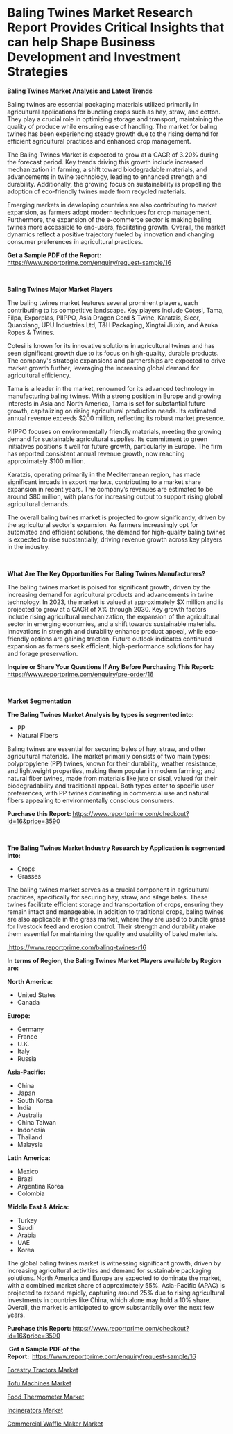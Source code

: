 <p><h1>Baling Twines Market Research Report Provides Critical Insights that can help Shape Business Development and Investment Strategies</h1></p><p><strong>Baling Twines Market Analysis and Latest Trends</strong></p>
<p><p>Baling twines are essential packaging materials utilized primarily in agricultural applications for bundling crops such as hay, straw, and cotton. They play a crucial role in optimizing storage and transport, maintaining the quality of produce while ensuring ease of handling. The market for baling twines has been experiencing steady growth due to the rising demand for efficient agricultural practices and enhanced crop management.</p><p>The Baling Twines Market is expected to grow at a CAGR of 3.20% during the forecast period. Key trends driving this growth include increased mechanization in farming, a shift toward biodegradable materials, and advancements in twine technology, leading to enhanced strength and durability. Additionally, the growing focus on sustainability is propelling the adoption of eco-friendly twines made from recycled materials. </p><p>Emerging markets in developing countries are also contributing to market expansion, as farmers adopt modern techniques for crop management. Furthermore, the expansion of the e-commerce sector is making baling twines more accessible to end-users, facilitating growth. Overall, the market dynamics reflect a positive trajectory fueled by innovation and changing consumer preferences in agricultural practices.</p></p>
<p><strong>Get a Sample PDF of the Report:&nbsp;</strong> <a href="https://www.reportprime.com/enquiry/request-sample/16?utm_campaign=3254&utm_medium=2&utm_source=Github&utm_content=ia&utm_term=17032025&utm_id=baling-twines">https://www.reportprime.com/enquiry/request-sample/16</a></p>
<p>&nbsp;</p>
<p><strong>Baling Twines Major Market Players</strong></p>
<p><p>The baling twines market features several prominent players, each contributing to its competitive landscape. Key players include Cotesi, Tama, Filpa, Exporplas, PIIPPO, Asia Dragon Cord & Twine, Karatzis, Sicor, Quanxiang, UPU Industries Ltd, T&H Packaging, Xingtai Jiuxin, and Azuka Ropes & Twines.</p><p>Cotesi is known for its innovative solutions in agricultural twines and has seen significant growth due to its focus on high-quality, durable products. The company's strategic expansions and partnerships are expected to drive market growth further, leveraging the increasing global demand for agricultural efficiency.</p><p>Tama is a leader in the market, renowned for its advanced technology in manufacturing baling twines. With a strong position in Europe and growing interests in Asia and North America, Tama is set for substantial future growth, capitalizing on rising agricultural production needs. Its estimated annual revenue exceeds $200 million, reflecting its robust market presence.</p><p>PIIPPO focuses on environmentally friendly materials, meeting the growing demand for sustainable agricultural supplies. Its commitment to green initiatives positions it well for future growth, particularly in Europe. The firm has reported consistent annual revenue growth, now reaching approximately $100 million.</p><p>Karatzis, operating primarily in the Mediterranean region, has made significant inroads in export markets, contributing to a market share expansion in recent years. The company’s revenues are estimated to be around $80 million, with plans for increasing output to support rising global agricultural demands.</p><p>The overall baling twines market is projected to grow significantly, driven by the agricultural sector's expansion. As farmers increasingly opt for automated and efficient solutions, the demand for high-quality baling twines is expected to rise substantially, driving revenue growth across key players in the industry.</p></p>
<p>&nbsp;</p>
<p><strong>What Are The Key Opportunities For Baling Twines Manufacturers?</strong></p>
<p><p>The baling twines market is poised for significant growth, driven by the increasing demand for agricultural products and advancements in twine technology. In 2023, the market is valued at approximately $X million and is projected to grow at a CAGR of X% through 2030. Key growth factors include rising agricultural mechanization, the expansion of the agricultural sector in emerging economies, and a shift towards sustainable materials. Innovations in strength and durability enhance product appeal, while eco-friendly options are gaining traction. Future outlook indicates continued expansion as farmers seek efficient, high-performance solutions for hay and forage preservation.</p></p>
<p><strong>Inquire or Share Your Questions If Any Before Purchasing This Report:</strong> <a href="https://www.reportprime.com/enquiry/pre-order/16?utm_campaign=3254&utm_medium=2&utm_source=Github&utm_content=ia&utm_term=17032025&utm_id=baling-twines">https://www.reportprime.com/enquiry/pre-order/16</a></p>
<p>&nbsp;</p>
<p><strong>Market Segmentation</strong></p>
<p><strong>The Baling Twines Market Analysis by types is segmented into:</strong></p>
<p><ul><li>PP</li><li>Natural Fibers</li></ul></p>
<p><p>Baling twines are essential for securing bales of hay, straw, and other agricultural materials. The market primarily consists of two main types: polypropylene (PP) twines, known for their durability, weather resistance, and lightweight properties, making them popular in modern farming; and natural fiber twines, made from materials like jute or sisal, valued for their biodegradability and traditional appeal. Both types cater to specific user preferences, with PP twines dominating in commercial use and natural fibers appealing to environmentally conscious consumers.</p></p>
<p><strong>Purchase this Report:&nbsp;</strong><a href="https://www.reportprime.com/checkout?id=16&price=3590&utm_campaign=3254&utm_medium=2&utm_source=Github&utm_content=ia&utm_term=17032025&utm_id=baling-twines">https://www.reportprime.com/checkout?id=16&price=3590</a></p>
<p>&nbsp;</p>
<p><strong>The Baling Twines Market Industry Research by Application is segmented into:</strong></p>
<p><ul><li>Crops</li><li>Grasses</li></ul></p>
<p><p>The baling twines market serves as a crucial component in agricultural practices, specifically for securing hay, straw, and silage bales. These twines facilitate efficient storage and transportation of crops, ensuring they remain intact and manageable. In addition to traditional crops, baling twines are also applicable in the grass market, where they are used to bundle grass for livestock feed and erosion control. Their strength and durability make them essential for maintaining the quality and usability of baled materials.</p></p>
<p><a href="https://www.reportprime.com/baling-twines-r16?utm_campaign=3254&utm_medium=2&utm_source=Github&utm_content=ia&utm_term=17032025&utm_id=baling-twines">&nbsp;https://www.reportprime.com/baling-twines-r16</a></p>
<p><strong>In terms of Region, the Baling Twines Market Players available by Region are:</strong></p>
<p>
    <p> <strong> North America: </strong>
        <ul>
            <li>United States</li>
            <li>Canada</li>
        </ul>
        </p> 
    <p> <strong> Europe: </strong>
        <ul>
            <li>Germany</li>
            <li>France</li>
            <li>U.K.</li>
            <li>Italy</li>
            <li>Russia</li>
        </ul>
        </p> 
    <p> <strong> Asia-Pacific: </strong>
        <ul>
            <li>China</li>
            <li>Japan</li>
            <li>South Korea</li>
            <li>India</li>
            <li>Australia</li>
            <li>China Taiwan</li>
            <li>Indonesia</li>
            <li>Thailand</li>
            <li>Malaysia</li>
        </ul>
        </p> 
    <p> <strong> Latin America: </strong>
        <ul>
            <li>Mexico</li>
            <li>Brazil</li>
            <li>Argentina Korea</li>
            <li>Colombia</li>
        </ul>
        </p> 
    <p> <strong> Middle East & Africa: </strong>
        <ul>
            <li>Turkey</li>
            <li>Saudi</li>
            <li>Arabia</li>
            <li>UAE</li>
            <li>Korea</li>
        </ul>
    </p>
    </p>
<p><p>The global baling twines market is witnessing significant growth, driven by increasing agricultural activities and demand for sustainable packaging solutions. North America and Europe are expected to dominate the market, with a combined market share of approximately 55%. Asia-Pacific (APAC) is projected to expand rapidly, capturing around 25% due to rising agricultural investments in countries like China, which alone may hold a 10% share. Overall, the market is anticipated to grow substantially over the next few years.</p></p>
<p><strong>Purchase this Report: </strong><a href="https://www.reportprime.com/checkout?id=16&price=3590&utm_campaign=3254&utm_medium=2&utm_source=Github&utm_content=ia&utm_term=17032025&utm_id=baling-twines">https://www.reportprime.com/checkout?id=16&price=3590</a></p>
<p>&nbsp;<strong>Get a Sample PDF of the Report:&nbsp;&nbsp;</strong><a href="https://www.reportprime.com/enquiry/request-sample/16?utm_campaign=3254&utm_medium=2&utm_source=Github&utm_content=ia&utm_term=17032025&utm_id=baling-twines">https://www.reportprime.com/enquiry/request-sample/16</a></p>
<p><strong></strong></p>
<p><p><a href="https://www.linkedin.com/pulse/forestry-tractors-market-size-2025-2032-reports-rise-cagr-xg6hc?utm_campaign=3254&utm_medium=2&utm_source=Github&utm_content=ia&utm_term=17032025&utm_id=baling-twines">Forestry Tractors Market</a></p><p><a href="https://www.linkedin.com/pulse/tofu-machines-market-analysis-from-2025-2032-size-growing-weslc?utm_campaign=3254&utm_medium=2&utm_source=Github&utm_content=ia&utm_term=17032025&utm_id=baling-twines">Tofu Machines Market</a></p><p><a href="https://www.linkedin.com/pulse/food-thermometer-market-report-2025-2032-highlights-growth-nwrdc?utm_campaign=3254&utm_medium=2&utm_source=Github&utm_content=ia&utm_term=17032025&utm_id=baling-twines">Food Thermometer Market</a></p><p><a href="https://www.linkedin.com/pulse/incinerators-market-analysis-witch-focus-key-drivers-7nkxc?utm_campaign=3254&utm_medium=2&utm_source=Github&utm_content=ia&utm_term=17032025&utm_id=baling-twines">Incinerators Market</a></p><p><a href="https://www.linkedin.com/pulse/thorough-analysis-commercial-waffle-maker-market-size-bcm4c?utm_campaign=3254&utm_medium=2&utm_source=Github&utm_content=ia&utm_term=17032025&utm_id=baling-twines">Commercial Waffle Maker Market</a></p></p>